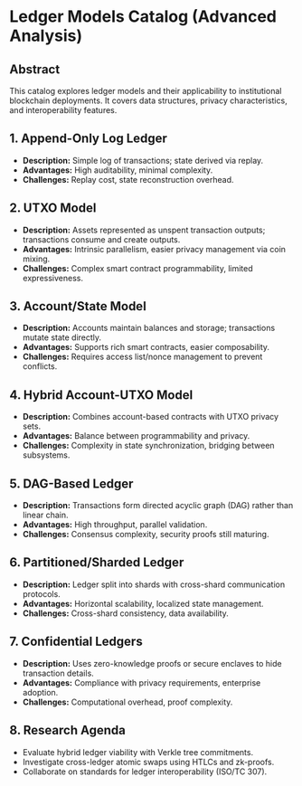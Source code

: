 # Ledger Models Catalog (Advanced Analysis)

## Abstract
This catalog explores ledger models and their applicability to institutional blockchain deployments. It covers data structures, privacy characteristics, and interoperability features.

## 1. Append-Only Log Ledger
- **Description:** Simple log of transactions; state derived via replay.
- **Advantages:** High auditability, minimal complexity.
- **Challenges:** Replay cost, state reconstruction overhead.

## 2. UTXO Model
- **Description:** Assets represented as unspent transaction outputs; transactions consume and create outputs.
- **Advantages:** Intrinsic parallelism, easier privacy management via coin mixing.
- **Challenges:** Complex smart contract programmability, limited expressiveness.

## 3. Account/State Model
- **Description:** Accounts maintain balances and storage; transactions mutate state directly.
- **Advantages:** Supports rich smart contracts, easier composability.
- **Challenges:** Requires access list/nonce management to prevent conflicts.

## 4. Hybrid Account-UTXO Model
- **Description:** Combines account-based contracts with UTXO privacy sets.
- **Advantages:** Balance between programmability and privacy.
- **Challenges:** Complexity in state synchronization, bridging between subsystems.

## 5. DAG-Based Ledger
- **Description:** Transactions form directed acyclic graph (DAG) rather than linear chain.
- **Advantages:** High throughput, parallel validation.
- **Challenges:** Consensus complexity, security proofs still maturing.

## 6. Partitioned/Sharded Ledger
- **Description:** Ledger split into shards with cross-shard communication protocols.
- **Advantages:** Horizontal scalability, localized state management.
- **Challenges:** Cross-shard consistency, data availability.

## 7. Confidential Ledgers
- **Description:** Uses zero-knowledge proofs or secure enclaves to hide transaction details.
- **Advantages:** Compliance with privacy requirements, enterprise adoption.
- **Challenges:** Computational overhead, proof complexity.

## 8. Research Agenda
- Evaluate hybrid ledger viability with Verkle tree commitments.
- Investigate cross-ledger atomic swaps using HTLCs and zk-proofs.
- Collaborate on standards for ledger interoperability (ISO/TC 307).
